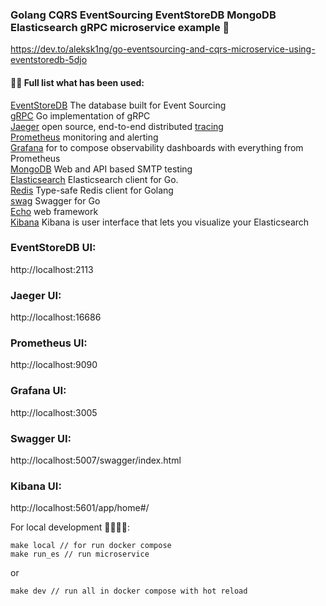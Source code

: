 ### Golang CQRS EventSourcing EventStoreDB MongoDB Elasticsearch gRPC microservice example 👋

https://dev.to/aleksk1ng/go-eventsourcing-and-cqrs-microservice-using-eventstoredb-5djo

#### 👨‍💻 Full list what has been used:
[EventStoreDB](https://www.eventstore.com/) The database built for Event Sourcing<br/>
[gRPC](https://github.com/grpc/grpc-go) Go implementation of gRPC<br/>
[Jaeger](https://www.jaegertracing.io/) open source, end-to-end distributed [tracing](https://opentracing.io/)<br/>
[Prometheus](https://prometheus.io/) monitoring and alerting<br/>
[Grafana](https://grafana.com/) for to compose observability dashboards with everything from Prometheus<br/>
[MongoDB](https://github.com/mongodb/mongo-go-driver) Web and API based SMTP testing<br/>
[Elasticsearch](https://github.com/olivere/elastic) Elasticsearch client for Go.<br/>
[Redis](https://github.com/go-redis/redis) Type-safe Redis client for Golang<br/>
[swag](https://github.com/swaggo/swag) Swagger for Go<br/>
[Echo](https://github.com/labstack/echo) web framework<br/>
[Kibana](https://github.com/labstack/echo) Kibana is user interface that lets you visualize your Elasticsearch<br/>

### EventStoreDB UI:

http://localhost:2113

### Jaeger UI:

http://localhost:16686

### Prometheus UI:

http://localhost:9090

### Grafana UI:

http://localhost:3005

### Swagger UI:

http://localhost:5007/swagger/index.html

### Kibana UI:

http://localhost:5601/app/home#/


For local development 🙌👨‍💻🚀:

```
make local // for run docker compose
make run_es // run microservice
```
or 
```
make dev // run all in docker compose with hot reload
```